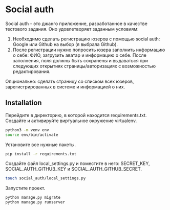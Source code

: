 # Social auth

Social auth - это джанго приложение, разработанное в качестве тестового задания. Оно удовлетворяет заданным условиям:
1) Необходимо сделать регистрацию юзеров с помощью social auth: Google или Github на выбор (я выбрала Github).
2) После регистрации нужно попросить юзера заполнить информацию о себе: ФИО, загрузить аватар и информацию о себе. После заполнения, поля должны быть сохранены и выдаваться при следующих открытиях страницы/авторизациях с возможностью редактирования.

Опционально: сделать страницу со списком всех юзеров, зарегистрированных в системе и информацией о них.



## Installation

Перейдите в директорию, в которой находится requirements.txt. Cоздайте и активируйте виртуальное окружение virtualenv.

```bash
python3 -m venv env
source env/bin/activate
```
Установите все нужные пакеты.
```bash
pip install -r requirements.txt 
```
Создайте файл local_settings.py и поместите в него: SECRET_KEY, SOCIAL_AUTH_GITHUB_KEY и SOCIAL_AUTH_GITHUB_SECRET.
```bash
touch social_auth/local_settings.py 
```
Запустите проект.
```bash
python manage.py migrate 
python manage.py runserver 
```


